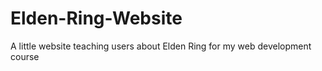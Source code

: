 # Elden-Ring-Website
A little website teaching users about Elden Ring for my web development course
